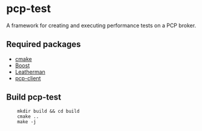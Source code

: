 # pcp-test

A framework for creating and executing performance tests on a PCP broker.

## Required packages

 - [cmake](https://cmake.org)
 - [Boost](http://boost.org)
 - [Leatherman](https://github.com/puppetlabs/leatherman)
 - [pcp-client](https://github.com/puppetlabs/pcp-client)

## Build pcp-test

```
    mkdir build && cd build
    cmake ..
    make -j
```
